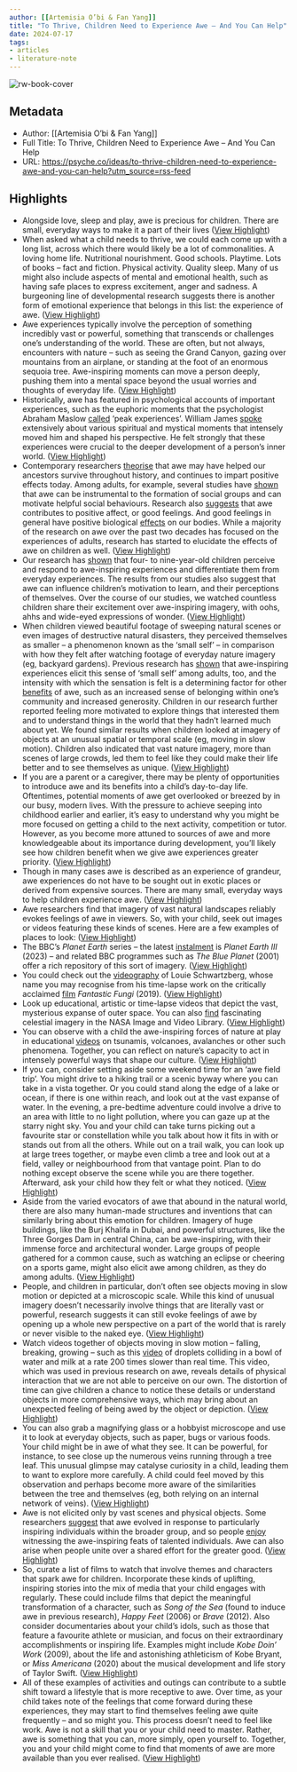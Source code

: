 ```yaml
---
author: [[Artemisia O’bi & Fan Yang]]
title: "To Thrive, Children Need to Experience Awe – And You Can Help"
date: 2024-07-17
tags: 
- articles
- literature-note
---
```

![rw-book-cover](https://images.aeonmedia.co/images/cf6bc6b8-ff4d-432b-9493-6129f0f62116/rt-final-par377966.jpg)

## Metadata
- Author: [[Artemisia O’bi & Fan Yang]]
- Full Title: To Thrive, Children Need to Experience Awe – And You Can Help
- URL: https://psyche.co/ideas/to-thrive-children-need-to-experience-awe-and-you-can-help?utm_source=rss-feed

## Highlights
- Alongside love, sleep and play, awe is precious for children. There are small, everyday ways to make it a part of their lives ([View Highlight](https://read.readwise.io/read/01j312khy06572gvvhh1h4ppw6))
- When asked what a child needs to thrive, we could each come up with a long list, across which there would likely be a lot of commonalities. A loving home life. Nutritional nourishment. Good schools. Playtime. Lots of books – fact and fiction. Physical activity. Quality sleep. Many of us might also include aspects of mental and emotional health, such as having safe places to express excitement, anger and sadness. A burgeoning line of developmental research suggests there is another form of emotional experience that belongs in this list: the experience of awe. ([View Highlight](https://read.readwise.io/read/01j312ksa1e7kngh9z1151f73k))
- Awe experiences typically involve the perception of something incredibly vast or powerful, something that transcends or challenges one’s understanding of the world. These are often, but not always, encounters with nature – such as seeing the Grand Canyon, gazing over mountains from an airplane, or standing at the foot of an enormous sequoia tree. Awe-inspiring moments can move a person deeply, pushing them into a mental space beyond the usual worries and thoughts of everyday life. ([View Highlight](https://read.readwise.io/read/01j312mcazzq6vm90r459pkrhy))
- Historically, awe has featured in psychological accounts of important experiences, such as the euphoric moments that the psychologist Abraham Maslow [called](http://www.bahaistudies.net/asma/peak_experiences.pdf) ‘peak experiences’. William James [spoke](https://www.taylorfrancis.com/books/mono/10.4324/9780203398470/varieties-religious-experience-michael-james-jeremy-carrette-eugene-taylor-william-james) extensively about various spiritual and mystical moments that intensely moved him and shaped his perspective. He felt strongly that these experiences were crucial to the deeper development of a person’s inner world. ([View Highlight](https://read.readwise.io/read/01j312mpxw5n142660b9nnpyqv))
- Contemporary researchers [theorise](https://link.springer.com/chapter/10.1007/978-3-319-77619-4_11) that awe may have helped our ancestors survive throughout history, and continues to impart positive effects today. Among adults, for example, several studies have [shown](https://www.tandfonline.com/doi/full/10.1080/17439760.2015.1127992) that awe can be instrumental to the formation of social groups and can motivate helpful social behaviours. Research also [suggests](https://journals.sagepub.com/doi/10.1177/0956797612438731) that awe contributes to positive affect, or good feelings. And good feelings in general have positive biological [effects](https://psycnet.apa.org/doiLanding?doi=10.1037%2Femo0000033) on our bodies. While a majority of the research on awe over the past two decades has focused on the experiences of adults, research has started to elucidate the effects of awe on children as well. ([View Highlight](https://read.readwise.io/read/01j312n1cyagf8werzamye80qv))
- Our research has [shown](https://srcd.onlinelibrary.wiley.com/doi/10.1111/cdev.14069) that four- to nine-year-old children perceive and respond to awe-inspiring experiences and differentiate them from everyday experiences. The results from our studies also suggest that awe can influence children’s motivation to learn, and their perceptions of themselves. Over the course of our studies, we watched countless children share their excitement over awe-inspiring imagery, with oohs, ahhs and wide-eyed expressions of wonder. ([View Highlight](https://read.readwise.io/read/01j312nmc5ehatgw9g4j3svs5b))
- When children viewed beautiful footage of sweeping natural scenes or even images of destructive natural disasters, they perceived themselves as smaller – a phenomenon known as the ‘small self’ – in comparison with how they felt after watching footage of everyday nature imagery (eg, backyard gardens). Previous research has [shown](https://psycnet.apa.org/doiLanding?doi=10.1037%2Fpspi0000018) that awe-inspiring experiences elicit this sense of ‘small self’ among adults, too, and the intensity with which the sensation is felt is a determining factor for other [benefits](https://psycnet.apa.org/doiLanding?doi=10.1037%2Fpspa0000087) of awe, such as an increased sense of belonging within one’s community and increased generosity. Children in our research further reported feeling more motivated to explore things that interested them and to understand things in the world that they hadn’t learned much about yet. We found similar results when children looked at imagery of objects at an unusual spatial or temporal scale (eg, moving in slow motion). Children also indicated that vast nature imagery, more than scenes of large crowds, led them to feel like they could make their life better and to see themselves as unique. ([View Highlight](https://read.readwise.io/read/01j312pad592mcbbc5bt8wemnt))
- If you are a parent or a caregiver, there may be plenty of opportunities to introduce awe and its benefits into a child’s day-to-day life. Oftentimes, potential moments of awe get overlooked or breezed by in our busy, modern lives. With the pressure to achieve seeping into childhood earlier and earlier, it’s easy to understand why you might be more focused on getting a child to the next activity, competition or tutor. However, as you become more attuned to sources of awe and more knowledgeable about its importance during development, you’ll likely see how children benefit when we give awe experiences greater priority. ([View Highlight](https://read.readwise.io/read/01j312q5e4a0pabzdcj56mzymn))
- Though in many cases awe is described as an experience of grandeur, awe experiences do not have to be sought out in exotic places or derived from expensive sources. There are many small, everyday ways to help children experience awe. ([View Highlight](https://read.readwise.io/read/01j312qj46n0r5d6mgv4rhyr67))
- Awe researchers find that imagery of vast natural landscapes reliably evokes feelings of awe in viewers. So, with your child, seek out images or videos featuring these kinds of scenes. Here are a few examples of places to look: ([View Highlight](https://read.readwise.io/read/01j312qsetmd057wqgazrek9ey))
- The BBC’s *Planet Earth* series – the latest [instalment](https://www.bbcearth.com/shows/planet-earth-iii) is *Planet Earth III* (2023) – and related BBC programmes such as *The Blue Planet* (2001) offer a rich repository of this sort of imagery. ([View Highlight](https://read.readwise.io/read/01j312qystrpbdjyr5mc8ksh0g))
- You could check out the [videography](https://movingart.com/louie-schwartzberg-filmmaker/) of Louie Schwartzberg, whose name you may recognise from his time-lapse work on the critically acclaimed [film](https://fantasticfungi.com/) *Fantastic Fungi* (2019). ([View Highlight](https://read.readwise.io/read/01j312r3vd9s3a7m1aexcwmxgj))
- Look up educational, artistic or time-lapse videos that depict the vast, mysterious expanse of outer space. You can also [find](https://images.nasa.gov/) fascinating celestial imagery in the NASA Image and Video Library. ([View Highlight](https://read.readwise.io/read/01j312r6s5429ygwr4zzyckmbj))
- You can observe with a child the awe-inspiring forces of nature at play in educational [videos](https://www.youtube.com/watch?v=OFZXxb3FNkw) on tsunamis, volcanoes, avalanches or other such phenomena. Together, you can reflect on nature’s capacity to act in intensely powerful ways that shape our culture. ([View Highlight](https://read.readwise.io/read/01j312rd8m158zyqr4128wnryz))
- If you can, consider setting aside some weekend time for an ‘awe field trip’. You might drive to a hiking trail or a scenic byway where you can take in a vista together. Or you could stand along the edge of a lake or ocean, if there is one within reach, and look out at the vast expanse of water. In the evening, a pre-bedtime adventure could involve a drive to an area with little to no light pollution, where you can gaze up at the starry night sky. You and your child can take turns picking out a favourite star or constellation while you talk about how it fits in with or stands out from all the others. While out on a trail walk, you can look up at large trees together, or maybe even climb a tree and look out at a field, valley or neighbourhood from that vantage point. Plan to do nothing except observe the scene while you are there together. Afterward, ask your child how they felt or what they noticed. ([View Highlight](https://read.readwise.io/read/01j312svev28nemzzfdst8bd46))
- Aside from the varied evocators of awe that abound in the natural world, there are also many human-made structures and inventions that can similarly bring about this emotion for children. Imagery of huge buildings, like the Burj Khalifa in Dubai, and powerful structures, like the Three Gorges Dam in central China, can be awe-inspiring, with their immense force and architectural wonder. Large groups of people gathered for a common cause, such as watching an eclipse or cheering on a sports game, might also elicit awe among children, as they do among adults. ([View Highlight](https://read.readwise.io/read/01j312t9nymafew5n6ck8m6vbd))
- People, and children in particular, don’t often see objects moving in slow motion or depicted at a microscopic scale. While this kind of unusual imagery doesn’t necessarily involve things that are literally vast or powerful, research suggests it can still evoke feelings of awe by opening up a whole new perspective on a part of the world that is rarely or never visible to the naked eye. ([View Highlight](https://read.readwise.io/read/01j312tcm3vw8zjy1c80vknney))
- Watch videos together of objects moving in slow motion – falling, breaking, growing – such as this [video](https://www.youtube.com/watch?v=cNI-LIVs-to) of droplets colliding in a bowl of water and milk at a rate 200 times slower than real time. This video, which was used in previous research on awe, reveals details of physical interaction that we are not able to perceive on our own. The distortion of time can give children a chance to notice these details or understand objects in more comprehensive ways, which may bring about an unexpected feeling of being awed by the object or depiction. ([View Highlight](https://read.readwise.io/read/01j312tkyfte1rsyychas1gnbg))
- You can also grab a magnifying glass or a hobbyist microscope and use it to look at everyday objects, such as paper, bugs or various foods. Your child might be in awe of what they see. It can be powerful, for instance, to see close up the numerous veins running through a tree leaf. This unusual glimpse may catalyse curiosity in a child, leading them to want to explore more carefully. A child could feel moved by this observation and perhaps become more aware of the similarities between the tree and themselves (eg, both relying on an internal network of veins). ([View Highlight](https://read.readwise.io/read/01j312tr1ssvaq6zv1wmv0f8ka))
- Awe is not elicited only by vast scenes and physical objects. Some researchers [suggest](https://greatergood.berkeley.edu/dacherkeltner/docs/keltner.haidt.awe.2003.pdf) that awe evolved in response to particularly inspiring individuals within the broader group, and so people [enjoy](https://psycnet.apa.org/record/2020-59201-001) witnessing the awe-inspiring feats of talented individuals. Awe can also arise when people unite over a shared effort for the greater good. ([View Highlight](https://read.readwise.io/read/01j312tzfdhzaz8ggk7hv4yp3p))
- So, curate a list of films to watch that involve themes and characters that spark awe for children. Incorporate these kinds of uplifting, inspiring stories into the mix of media that your child engages with regularly. These could include films that depict the meaningful transformation of a character, such as *Song of the Sea* (found to induce awe in previous research), *Happy Feet* (2006) or *Brave* (2012). Also consider documentaries about your child’s idols, such as those that feature a favourite athlete or musician, and focus on their extraordinary accomplishments or inspiring life. Examples might include *Kobe Doin’ Work* (2009), about the life and astonishing athleticism of Kobe Bryant, or *Miss Americana* (2020) about the musical development and life story of Taylor Swift. ([View Highlight](https://read.readwise.io/read/01j312v8v61fyhjv48er3w13pc))
- All of these examples of activities and outings can contribute to a subtle shift toward a lifestyle that is more receptive to awe. Over time, as your child takes note of the feelings that come forward during these experiences, they may start to find themselves feeling awe quite frequently – and so might you. This process doesn’t need to feel like work. Awe is not a skill that you or your child need to master. Rather, awe is something that you can, more simply, open yourself to. Together, you and your child might come to find that moments of awe are more available than you ever realised. ([View Highlight](https://read.readwise.io/read/01j312ve1yd74gw1p9sqwgzekr))
